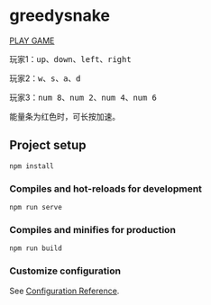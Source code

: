 # greedysnake

[PLAY GAME](https://1031960585.github.io/greedysnake.github.io/dist "游戏连接")

玩家1：<kbd>up</kbd>、<kbd>down</kbd>、<kbd>left</kbd>、<kbd>right</kbd>

玩家2：<kbd>w</kbd>、<kbd>s</kbd>、<kbd>a</kbd>、<kbd>d</kbd>

玩家3：<kbd>num 8</kbd>、<kbd>num 2</kbd>、<kbd>num 4</kbd>、<kbd>num 6</kbd>

能量条为红色时，可长按加速。

## Project setup
```
npm install
```

### Compiles and hot-reloads for development
```
npm run serve
```

### Compiles and minifies for production
```
npm run build
```

### Customize configuration
See [Configuration Reference](https://cli.vuejs.org/config/).
